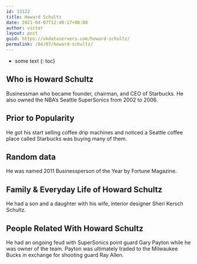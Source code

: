 ```yaml
---
id: 13122
title: Howard Schultz
date: 2021-04-07T12:49:17+00:00
author: victor
layout: post
guid: https://ukdataservers.com/howard-schultz/
permalink: /04/07/howard-schultz/
---
```


* some text
{: toc}


## Who is Howard Schultz



Businessman who became founder, chairman, and CEO of Starbucks. He also owned the NBA&#8217;s Seattle SuperSonics from 2002 to 2006.

                
                
                
## Prior to Popularity



He got his start selling coffee drip machines and noticed a Seattle coffee place called Starbucks was buying many of them.

                
                
                
## Random data



He was named 2011 Businessperson of the Year by Fortune Magazine.

                
                
                
## Family & Everyday Life of Howard Schultz



He had a son and a daughter with his wife, interior designer Sheri Kersch Schultz.

                
                
                
## People Related With Howard Schultz



He had an ongoing feud with SuperSonics point guard Gary Payton while he was owner of the team. Payton was ultimately traded to the Milwaukee Bucks in exchange for shooting guard Ray Allen.

                
              
            
          
          
          